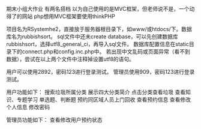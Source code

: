 期末小组大作业 有两名搭档
以为自己使用的是MVC框架，但老师说不是，一个动得了的网站
php想用MVC框架要使用thinkPHP

项目名为RSystemhe2，直接放于服务器根目录下，如www/或htdocs/下。数据库名为rubbishsort。
sql文件中还未create database，可以先创建数据库rubbishsort，选择utf8_general_ci，再导入sql文件。
数据库配置信息在static目录下的connect.php和config.inc.php中。
若出现中文乱码或页面异常（看不到数据），尝试在以上两个文件中注释掉设置utf8的语句。

用户可以使用2892，密码123进行登录测试。
管理员使用909，密码123进行登录测试。

用户功能如下：
搜索垃圾所属分类
展示四大分类简介
点击分类查看垃圾
查看知识、专题学习
单选题、判断题
预约同区域人员上门回收
查看预约信息
查看修改个人信息
修改密码

管理员功能如下：
查看修改用户预约状态
